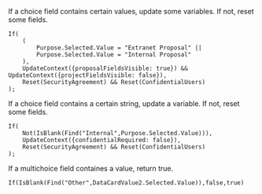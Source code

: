 If a choice field contains certain values, update some variables. If not, reset some fields.
```
If(
    (
        Purpose.Selected.Value = "Extranet Proposal" || 
        Purpose.Selected.Value = "Internal Proposal"
    ),
    UpdateContext({proposalFieldsVisible: true}) && UpdateContext({projectFieldsVisible: false}),
    Reset(SecurityAgreement) && Reset(ConfidentialUsers)
);
```

If a choice field contains a certain string, update a variable. If not, reset some fields.
```
If(
    Not(IsBlank(Find("Internal",Purpose.Selected.Value))),
    UpdateContext({confidentialRequired: false}),
    Reset(SecurityAgreement) && Reset(ConfidentialUsers)
);
```

If a multichoice field containes a value, return true.
```
If(IsBlank(Find("Other",DataCardValue2.Selected.Value)),false,true)
```

